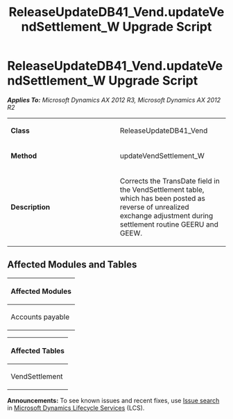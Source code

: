 ﻿---
title: ReleaseUpdateDB41_Vend.updateVendSettlement_W Upgrade Script
TOCTitle: ReleaseUpdateDB41_Vend.updateVendSettlement_W Upgrade Script
ms:assetid: f8380f94-6485-ead1-0739-6badd1364d0c
ms:mtpsurl: https://msdn.microsoft.com/en-us/library/JJ737625(v=AX.60)
ms:contentKeyID: 49712318
ms.date: 05/18/2015
mtps_version: v=AX.60
---

# ReleaseUpdateDB41\_Vend.updateVendSettlement\_W Upgrade Script 


_**Applies To:** Microsoft Dynamics AX 2012 R3, Microsoft Dynamics AX 2012 R2_

<table>
<colgroup>
<col style="width: 50%" />
<col style="width: 50%" />
</colgroup>
<tbody>
<tr class="odd">
<td><p><strong>Class</strong></p></td>
<td><p>ReleaseUpdateDB41_Vend</p></td>
</tr>
<tr class="even">
<td><p><strong>Method</strong></p></td>
<td><p>updateVendSettlement_W</p></td>
</tr>
<tr class="odd">
<td><p><strong>Description</strong></p></td>
<td><p>Corrects the TransDate field in the VendSettlement table, which has been posted as reverse of unrealized exchange adjustment during settlement routine GEERU and GEEW.</p></td>
</tr>
</tbody>
</table>


## Affected Modules and Tables

<table>
<colgroup>
<col style="width: 100%" />
</colgroup>
<thead>
<tr class="header">
<th><p>Affected Modules</p></th>
</tr>
</thead>
<tbody>
<tr class="odd">
<td><p>Accounts payable</p></td>
</tr>
</tbody>
</table>


<table>
<colgroup>
<col style="width: 100%" />
</colgroup>
<thead>
<tr class="header">
<th><p>Affected Tables</p></th>
</tr>
</thead>
<tbody>
<tr class="odd">
<td><p>VendSettlement</p></td>
</tr>
</tbody>
</table>

  
**Announcements:** To see known issues and recent fixes, use [Issue search](http://go.microsoft.com/fwlink/?linkid=389258) in [Microsoft Dynamics Lifecycle Services](http://go.microsoft.com/fwlink/?linkid=306505) (LCS).

